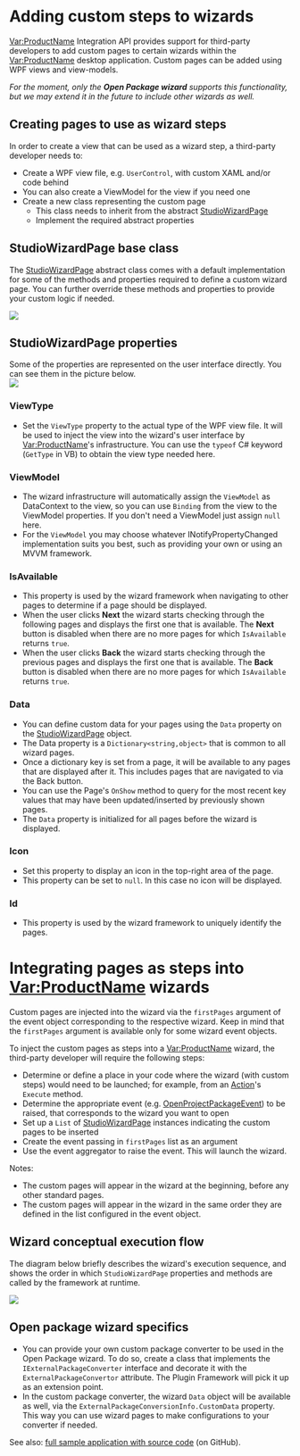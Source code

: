 # Adding custom steps to wizards
<Var:ProductName> Integration API provides support for third-party developers to add custom pages to certain wizards within the <Var:ProductName> desktop application. Custom pages can be added using WPF views and view-models.

*For the moment, only the __Open Package wizard__ supports this functionality, but we may extend it in the future to include other wizards as well.*

Creating pages to use as wizard steps
----
In order to create a view that can be used as a wizard step, a third-party developer needs to:

* Create a WPF view file, e.g. `UserControl`, with custom XAML and/or code behind
* You can also create a ViewModel for the view if you need one
* Create a new class representing the custom page
    * This class needs to inherit from the abstract [StudioWizardPage](../../api/integration/Sdl.Desktop.IntegrationApi.Wizard.StudioWizardPage.yml)
    * Implement the required abstract properties

## StudioWizardPage base class
The [StudioWizardPage](../../api/integration/Sdl.Desktop.IntegrationApi.Wizard.StudioWizardPage.yml) abstract class comes with a default implementation for some of the methods and properties required to define a custom wizard page. You can further override these methods and properties to provide your custom logic if needed.

<img style="display:block; margin-left: auto; margin-right: auto;" src="images/Wizard public API.png"/>

## StudioWizardPage properties
Some of the properties are represented on the user interface directly. You can see them in the picture below.
<img style="display:block; " src="images/WizardProperties.png"/>

### ViewType
* Set the `ViewType` property to the actual type of the WPF view file. It will be used to inject the view into the wizard's user interface by <Var:ProductName>'s infrastructure. You can use the `typeof` C# keyword (`GetType` in VB) to obtain the view type needed here.

### ViewModel
* The wizard infrastructure will automatically assign the `ViewModel` as DataContext to the view, so you can use `Binding` from the view to the ViewModel properties. If you don't need a ViewModel just assign `null` here.
* For the `ViewModel` you may choose whatever INotifyPropertyChanged implementation suits you best, such as providing your own or using an MVVM framework.

### IsAvailable
* This property is used by the wizard framework when navigating to other pages to determine if a page should be displayed. 
* When the user clicks **Next** the wizard starts checking through the following pages and displays the first one that is available. The **Next** button is disabled when there are no more pages for which `IsAvailable` returns `true`.
* When the user clicks **Back** the wizard starts checking through the previous pages and displays the first one that is available. The **Back** button is disabled when there are no more pages for which `IsAvailable` returns `true`.

### Data
* You can define custom data for your pages using the `Data` property on the [StudioWizardPage](../../api/integration/Sdl.Desktop.IntegrationApi.Wizard.StudioWizardPage.yml) object.
* The Data property is a `Dictionary<string,object>` that is common to all wizard pages. 
* Once a dictionary key is set from a page, it will be available to any pages that are displayed after it. This includes pages that are navigated to via the Back button. 
* You can use the Page's `OnShow` method to query for the most recent key values that may have been updated/inserted by previously shown pages.
* The `Data` property is initialized for all pages before the wizard is displayed.

### Icon
* Set this property to display an icon in the top-right area of the page.
* This property can be set to `null`. In this case no icon will be displayed.

### Id
* This property is used by the wizard framework to uniquely identify the pages.

  
# Integrating pages as steps into <Var:ProductName> wizards
Custom pages are injected into the wizard via the `firstPages` argument of the event object corresponding to the respective wizard. Keep in mind that the `firstPages` argument is available only for some wizard event objects.
 
To inject the custom pages as steps into a <Var:ProductName> wizard, the third-party developer will require the following steps:

* Determine or define a place in your code where the wizard (with custom steps) would need to be launched; for example, from an [Action](../../api/integration/Sdl.Desktop.IntegrationApi.AbstractAction.yml)'s `Execute` method.
* Determine the appropriate event (e.g. [OpenProjectPackageEvent](../../api/integration/Sdl.TranslationStudioAutomation.IntegrationApi.Events.OpenProjectPackageEvent.yml)) to be raised, that corresponds to the wizard you want to open
* Set up a `List` of [StudioWizardPage](../../api/integration/Sdl.Desktop.IntegrationApi.Wizard.StudioWizardPage.yml) instances indicating the custom pages to be inserted
* Create the event passing in `firstPages` list as an argument
* Use the event aggregator to raise the event. This will launch the wizard.

Notes:
* The custom pages will appear in the wizard at the beginning, before any other standard pages.
* The custom pages will appear in the wizard in the same order they are defined in the list configured in the event object.

Wizard conceptual execution flow
----
The diagram below briefly describes the wizard's execution sequence, and shows the order in which `StudioWizardPage` properties and methods are called by the framework at runtime.

<img style="display:block; " src="images/Wizard public API flow.png"/>

Open package wizard specifics
----
* You can provide your own custom package converter to be used in the Open Package wizard. To do so, create a class that implements the `IExternalPackageConverter` interface and decorate it with the `ExternalPackageConvertor` attribute. The Plugin Framework will pick it up as an extension point.
* In the custom package converter, the wizard `Data` object will be available as well, via the `ExternalPackageConversionInfo.CustomData` property. This way you can use wizard pages to make configurations to your converter if needed.

See also: [full sample application with source code](https://github.com/RWS/trados-studio-api-samples/tree/master/TranslationStudioAutomation/Sdl.CustomWizardSteps.Sample) (on GitHub).

